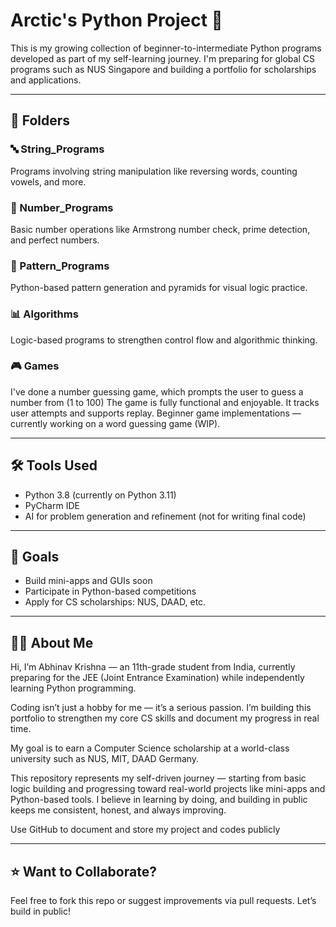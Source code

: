 # Arctic's Python Project 🚀

This is my growing collection of beginner-to-intermediate Python programs developed as part of my self-learning journey.
I'm preparing for global CS programs such as NUS Singapore and building a portfolio for scholarships and applications.

---

## 📁 Folders

### 🔤 String_Programs
Programs involving string manipulation like reversing words, counting vowels, and more.

### 🔢 Number_Programs
Basic number operations like Armstrong number check, prime detection, and perfect numbers.

### 🔷 Pattern_Programs
Python-based pattern generation and pyramids for visual logic practice.

### 📊 Algorithms
Logic-based programs to strengthen control flow and algorithmic thinking.

### 🎮 Games
I've done a number guessing game, which prompts the user to guess a number from (1 to 100)
The game is fully functional and enjoyable. It tracks user attempts and supports replay.
Beginner game implementations — currently working on a word guessing game (WIP).

---

## 🛠️ Tools Used
- Python 3.8 (currently on Python 3.11)
- PyCharm IDE
- AI for problem generation and refinement (not for writing final code)

---

## 📌 Goals
- Build mini-apps and GUIs soon
- Participate in Python-based competitions
- Apply for CS scholarships: NUS, DAAD, etc.

---

## 🧑‍💻 About Me
Hi, I’m Abhinav Krishna — an 11th-grade student from India, currently preparing for the JEE (Joint Entrance Examination) while independently learning Python programming.

Coding isn’t just a hobby for me — it’s a serious passion. I’m building this portfolio to strengthen my core CS skills and document my progress in real time.

My goal is to earn a Computer Science scholarship at a world-class university such as NUS, MIT, DAAD Germany.

This repository represents my self-driven journey — starting from basic logic building and progressing toward real-world projects like mini-apps and Python-based tools.
I believe in learning by doing, and building in public keeps me consistent, honest, and always improving.

Use GitHub to document and store my project and codes publicly

---

## ⭐ Want to Collaborate?
Feel free to fork this repo or suggest improvements via pull requests. Let’s build in public!